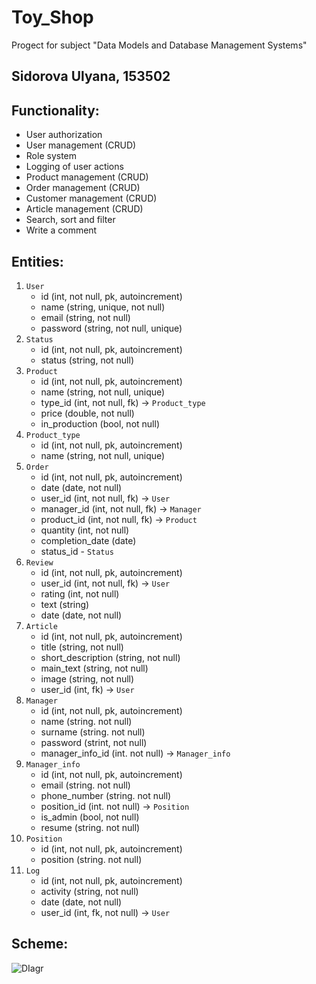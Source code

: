 # Toy_Shop
Progect for subject "Data Models and Database Management Systems"
## Sidorova Ulyana, 153502

## Functionality:
* User authorization
* User management (CRUD)
* Role system
* Logging of user actions
* Product management (CRUD)
* Order management (CRUD)
* Customer management (CRUD)
* Article management (CRUD)
* Search, sort and filter
* Write a comment
## Entities:
1. `User`
   - id (int, not null, pk, autoincrement)
   - name (string, unique, not null)
   - email (string, not null)
   - password (string, not null, unique)
2. `Status`
   - id (int, not null, pk, autoincrement)
   - status (string, not null)
3. `Product`
    - id (int, not null, pk, autoincrement)
    - name (string, not null, unique)
    - type_id (int, not null, fk) -> `Product_type`
    - price (double, not null)
    - in_production (bool, not null)
4.  `Product_type`
    - id (int, not null, pk, autoincrement)
    - name (string, not null, unique)
5.  `Order`
    - id (int, not null, pk, autoincrement)
    - date (date, not null)
    - user_id (int, not null, fk) -> `User`
    - manager_id (int, not null, fk) -> `Manager`
    - product_id (int, not null, fk) -> `Product`
    - quantity (int, not null)
    - completion_date (date)
    - status_id - `Status`
6.  `Review`
    - id (int, not null, pk, autoincrement)
    - user_id (int, not null, fk) -> `User`
    - rating (int, not null)
    - text (string)
    - date (date, not null)
7. `Article`
    - id (int, not null, pk, autoincrement)
    - title (string, not null)
    - short_description  (string, not null)
    - main_text  (string, not null)
    - image  (string, not null)
    - user_id (int, fk) -> `User`
8. `Manager`
   - id (int, not null, pk, autoincrement)
   - name (string. not null)
   - surname  (string. not null)
   - password (strint, not null)
   - manager_info_id  (int. not null) -> `Manager_info`
9. `Manager_info`
    - id (int, not null, pk, autoincrement)
    - email (string. not null)
    - phone_number (string. not null)
    - position_id (int. not null) -> `Position`
    - is_admin (bool, not null)
    - resume (string. not null)
10. `Position`
    - id (int, not null, pk, autoincrement)
    - position (string. not null)
11. `Log`
    - id (int, not null, pk, autoincrement)
    - activity (string, not null)
    - date (date, not null)
    - user_id (int, fk, not null) -> `User`

## Scheme:
![DIagr](https://github.com/Uli-art/Toy_Shop/assets/78424200/b16a82b3-93c3-471b-acf6-53299d3a08cf)

